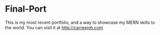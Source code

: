 # Final-Port
This is my most recent portfolio, and a way to showcase my MERN skills to the world. 
You can visit it at http://carreejoh.com
